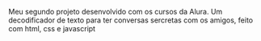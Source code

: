 Meu segundo projeto desenvolvido com os cursos da Alura.
Um decodificador de texto para ter conversas sercretas com os amigos, feito com html, css e javascript
